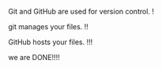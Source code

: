 Git and GitHub are used for version control. !

git manages your files. !!

GitHub hosts your files. !!!

we are DONE!!!!